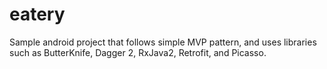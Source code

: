 # eatery
Sample android project that follows simple MVP pattern, and uses libraries such as ButterKnife, Dagger 2, RxJava2, Retrofit, 
and Picasso.
